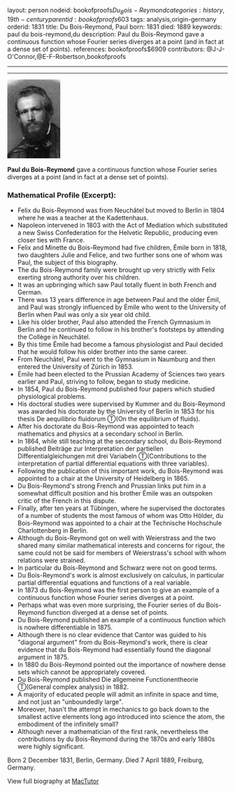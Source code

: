 layout: person
nodeid: bookofproofs$Du_Bois-Reymond
categories: history,19th-century
parentid: bookofproofs$603
tags: analysis,origin-germany
orderid: 1831
title: Du Bois-Reymond, Paul
born: 1831
died: 1889
keywords: paul du bois-reymond,du
description: Paul du Bois-Reymond gave a continuous function whose Fourier series diverges at a point (and in fact at a dense set of points).
references: bookofproofs$6909
contributors: @J-J-O'Connor,@E-F-Robertson,bookofproofs

---



---

![Du_Bois-Reymond.jpg](https://github.com/bookofproofs/bookofproofs.github.io/blob/main/_sources/_assets/images/portraits/Du_Bois-Reymond.jpg?raw=true)

**Paul du Bois-Reymond** gave a continuous function whose Fourier series diverges at a point (and in fact at a dense set of points).

### Mathematical Profile (Excerpt):
* Felix du Bois-Reymond was from Neuchâtel but moved to Berlin in 1804 where he was a teacher at the Kadettenhaus.
* Napoleon intervened in 1803 with the Act of Mediation which substituted a new Swiss Confederation for the Helvetic Republic, producing even closer ties with France.
* Felix and Minette du Bois-Reymond had five children, Émile born in 1818, two daughters Julie and Felice, and two further sons one of whom was Paul, the subject of this biography.
* The du Bois-Reymond family were brought up very strictly with Felix exerting strong authority over his children.
* It was an upbringing which saw Paul totally fluent in both French and German.
* There was 13 years difference in age between Paul and the older Émil, and Paul was strongly influenced by Émile who went to the University of Berlin when Paul was only a six year old child.
* Like his older brother, Paul also attended the French Gymnasium in Berlin and he continued to follow in his brother's footsteps by attending the Collège in Neuchâtel.
* By this time Émile had become a famous physiologist and Paul decided that he would follow his older brother into the same career.
* From Neuchâtel, Paul went to the Gymnasium in Naumburg and then entered the University of Zürich in 1853.
* Émile had been elected to the Prussian Academy of Sciences two years earlier and Paul, striving to follow, began to study medicine.
* In 1854, Paul du Bois-Reymond published four papers which studied physiological problems.
* His doctoral studies were supervised by Kummer and du Bois-Reymond was awarded his doctorate by the University of Berlin in 1853 for his thesis De aequilibrio fluidorum Ⓣ(On the equilibrium of fluids).
* After his doctorate du Bois-Reymond was appointed to teach mathematics and physics at a secondary school in Berlin.
* In 1864, while still teaching at the secondary school, du Bois-Reymond published Beiträge zur Interpretation der partiellen Differentialgleichungen mit drei Variabeln Ⓣ(Contributions to the interpretation of partial differential equations with three variables).
* Following the publication of this important work, du Bois-Reymond was appointed to a chair at the University of Heidelberg in 1865.
* Du Bois-Reymond's strong French and Prussian links put him in a somewhat difficult position and his brother Émile was an outspoken critic of the French in this dispute.
* Finally, after ten years at Tübingen, where he supervised the doctorates of a number of students the most famous of whom was Otto Hölder, du Bois-Reymond was appointed to a chair at the Technische Hochschule Charlottenberg in Berlin.
* Although du Bois-Reymond got on well with Weierstrass and the two shared many similar mathematical interests and concerns for rigour, the same could not be said for members of Weierstrass's school with whom relations were strained.
* In particular du Bois-Reymond and Schwarz were not on good terms.
* Du Bois-Reymond's work is almost exclusively on calculus, in particular partial differential equations and functions of a real variable.
* In 1873 du Bois-Reymond was the first person to give an example of a continuous function whose Fourier series diverges at a point.
* Perhaps what was even more surprising, the Fourier series of du Bois-Reymond function diverged at a dense set of points.
* Du Bois-Reymond published an example of a continuous function which is nowhere differentiable in 1875.
* Although there is no clear evidence that Cantor was guided to his "diagonal argument" from du Bois-Reymond's work, there is clear evidence that du Bois-Reymond had essentially found the diagonal argument in 1875.
* In 1880 du Bois-Reymond pointed out the importance of nowhere dense sets which cannot be appropriately covered.
* Du Bois-Reymond published Die allgemeine Functionentheorie Ⓣ(General complex analysis)  in 1882.
* A majority of educated people will admit an infinite in space and time, and not just an "unboundedly large".
* Moreover, hasn't the attempt in mechanics to go back down to the smallest active elements long ago introduced into science the atom, the embodiment of the infinitely small?
* Although never a mathematician of the first rank, nevertheless the contributions by du Bois-Reymond during the 1870s and early 1880s were highly significant.

Born 2 December 1831, Berlin, Germany. Died 7 April 1889, Freiburg, Germany.

View full biography at [MacTutor](https://mathshistory.st-andrews.ac.uk/Biographies/Du_Bois-Reymond/)

